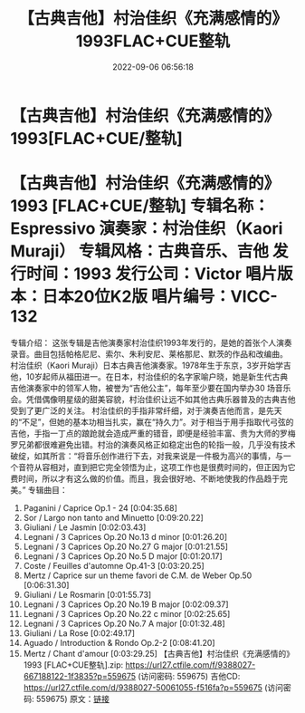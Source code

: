 ﻿---
title: 【古典吉他】村治佳织《充满感情的》1993FLAC+CUE整轨
date: 2022-09-06 06:56:18
categories: 古典音乐、新世纪、纯音雅乐
tags: 纯音雅乐
---
# 【古典吉他】村治佳织《充满感情的》1993[FLAC+CUE/整轨]

【古典吉他】村治佳织《充满感情的》 1993 [FLAC+CUE/整轨]
专辑名称：Espressivo
演奏家：村治佳织（Kaori Muraji）
专辑风格：古典音乐、吉他
发行时间：1993
发行公司：Victor
唱片版本：日本20位K2版
唱片编号：VICC-132
=
专辑介绍：
这张专辑是吉他演奏家村治佳织1993年发行的，是她的首张个人演奏录音。曲目包括帕格尼尼、索尔、朱利安尼、莱格那尼、默茨的作品和改编曲。
村治佳织（Kaori
Muraji）日本古典吉他演奏家。1978年生于东京，3岁开始学吉他，10岁起师从福田进一。在日本，村治佳织的名字家喻户晓，她是新生代古典吉他演奏家中的领军人物，被誉为“吉他公主”，每年至少要在国内举办30
场音乐会。凭借偶像明星级的甜美容貌，村治佳织让远不如其他古典乐器普及的古典吉他受到了更广泛的关注。
村治佳织的手指非常纤细，对于演奏吉他而言，是先天的“不足”，但她的基本功相当扎实，赢在“持久力”。对于相当于用手指取代弓弦的吉他，手指一丁点的踉跄就会造成严重的错音，即便是经验丰富、贵为大师的罗梅罗兄弟都很难避免出错。村治的演奏风格正如稳定出色的轮指一般，几乎没有技术破绽，如其所言：“将音乐创作进行下去，对我来说是一件极为高兴的事情，与一个音符从容相对，直到把它完全领悟为止，这项工作也是很费时间的，但正因为它费时间，所以才有这么做的价值。而且，我会很好地、不断地使我的作品趋于完美。”
专辑曲目：
01. Paganini / Caprice Op.1 - 24
[0:04:35.68]
02. Sor / Largo non tanto and Minuetto
[0:09:20.22]
03. Giuliani / Le Jasmin
[0:02:03.43]
04. Legnani / 3 Caprices Op.20 No.13 d minor
[0:01:26.20]
05. Legnani / 3 Caprices Op.20 No.27 G major
[0:01:21.55]
06. Legnani / 3 Caprices Op.20 No.5 D major
[0:01:20.17]
07. Coste / Feuilles d'automne Op.41-3
[0:03:20.25]
08. Mertz / Caprice sur un theme favori de C.M. de Weber
Op.50    [0:06:31.30]
09. Giuliani / Le Rosmarin
[0:01:55.73]
10. Legnani / 3 Caprices Op.20 No.19 B major
[0:02:09.37]
11. Legnani / 3 Caprices Op.20 No.22 c minor
[0:02:25.65]
12. Legnani / 3 Caprices Op.20 No.7 A major
[0:01:32.48]
13. Giuliani / La Rose
[0:02:49.17]
14. Aguado / Introduction & Rondo Op.2-2
[0:08:41.20]
15. Mertz / Chant d'amour
[0:03:29.25]
【古典吉他】村治佳织《充满感情的》 1993 [FLAC+CUE整轨].zip:
https://url27.ctfile.com/f/9388027-667188122-1f3835?p=559675
(访问密码: 559675)
吉他CD: https://url27.ctfile.com/d/9388027-50061055-f516fa?p=559675
(访问密码: 559675)
原文：[链接](https://blog.sina.com.cn/s/blog_1647c7e7601030z8u.html)